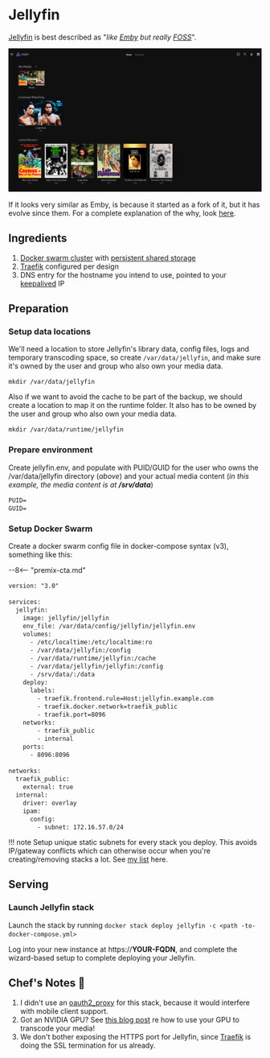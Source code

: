# Jellyfin

[Jellyfin](https://jellyfin.org/) is best described as "_like [Emby](/recipes/emby) but really [FOSS](https://en.wikipedia.org/wiki/Free_and_open-source_software)_".

![Jellyfin Screenshot](../images/jellyfin.png)

If it looks very similar as Emby, is because it started as a fork of it, but it has evolve since them. For a complete explanation of the why, look [here](https://jellyfin.org/docs/general/about.html).

## Ingredients

1. [Docker swarm cluster](/ha-docker-swarm/design/) with [persistent shared storage](/ha-docker-swarm/shared-storage-ceph.md)
2. [Traefik](/ha-docker-swarm/traefik) configured per design
3. DNS entry for the hostname you intend to use, pointed to your [keepalived](/ha-docker-swarm/keepalived/) IP

## Preparation

### Setup data locations

We'll need a location to store Jellyfin's library data, config files, logs and temporary transcoding space, so create ``/var/data/jellyfin``, and make sure it's owned by the user and group who also own your media data.

```
mkdir /var/data/jellyfin
```

Also if we want to avoid the cache to be part of the backup, we should create a location to map it on the runtime folder. It also has to be owned by the user and group who also own your media data.

```
mkdir /var/data/runtime/jellyfin
```

### Prepare environment

Create jellyfin.env, and populate with PUID/GUID for the user who owns the /var/data/jellyfin directory (_above_) and your actual media content (_in this example, the media content is at **/srv/data**_)

```
PUID=
GUID=
```

### Setup Docker Swarm

Create a docker swarm config file in docker-compose syntax (v3), something like this:

--8<-- "premix-cta.md"

```
version: "3.0"

services:
  jellyfin:
    image: jellyfin/jellyfin
    env_file: /var/data/config/jellyfin/jellyfin.env
    volumes:
      - /etc/localtime:/etc/localtime:ro
      - /var/data/jellyfin:/config
      - /var/data/runtime/jellyfin:/cache
      - /var/data/jellyfin/jellyfin:/config
      - /srv/data/:/data
    deploy:
      labels:
        - traefik.frontend.rule=Host:jellyfin.example.com
        - traefik.docker.network=traefik_public
        - traefik.port=8096
    networks:
        - traefik_public
        - internal
    ports:
      - 8096:8096

networks:
  traefik_public:
    external: true
  internal:
    driver: overlay
    ipam:
      config:
        - subnet: 172.16.57.0/24
```

!!! note
    Setup unique static subnets for every stack you deploy. This avoids IP/gateway conflicts which can otherwise occur when you're creating/removing stacks a lot. See [my list](/reference/networks/) here.


## Serving

### Launch Jellyfin stack

Launch the stack by running ```docker stack deploy jellyfin -c <path -to-docker-compose.yml>```

Log into your new instance at https://**YOUR-FQDN**, and complete the wizard-based setup to complete deploying your Jellyfin.

## Chef's Notes 📓

1. I didn't use an [oauth2_proxy](/reference/oauth_proxy/) for this stack, because it would interfere with mobile client support.
2. Got an NVIDIA GPU? See [this blog post](https://www.funkypenguin.co.nz/note/gpu-transcoding-with-emby-plex-using-docker-nvidia/) re how to use your GPU to transcode your media!
3. We don't bother exposing the HTTPS port for Jellyfin, since [Traefik](/ha-docker-swarm/traefik/) is doing the SSL termination for us already.
